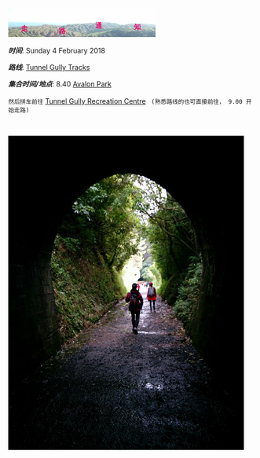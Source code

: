 ![skyline](_images/skyline2.png)

***时间***: Sunday 4 February 2018

***路线***: [Tunnel Gully Tracks](http://www.gw.govt.nz/Tunnel-Gully/)

***集合时间/地点***: 8.40 [Avalon Park](https://www.google.co.nz/maps/place/41%C2%B011'40.6%22S+174%C2%B055'57.2%22E/@-41.1946111,174.9303669,17z/data=!3m1!4b1!4m5!3m4!1s0x0:0x0!8m2!3d-41.1946111!4d174.9325556)
<br/><br/>
`然后拼车前往` [Tunnel Gully Recreation Centre](https://www.google.co.nz/maps/place/41%C2%B006'22.3%22S+175%C2%B009'11.9%22E/@-41.1059167,175.1530395,18.35z/data=!4m6!3m5!1s0x0:0x0!7e2!8m2!3d-41.1062022!4d175.1533039) ` (熟悉路线的也可直接前往， 9.00 开始走路)` 


<br/>


![33687011133_d923cba1d6_z](_images/33687011133_d923cba1d6_z.jpg)
